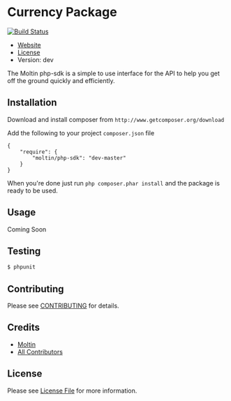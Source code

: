 # Currency Package

[![Build Status](https://secure.travis-ci.org/moltin/php-sdk.png)](http://travis-ci.org/moltin/php-sdk)

* [Website](http://molt.in)
* [License](https://github.com/moltin/php-sdk/master/LICENSE)
* Version: dev

The Moltin php-sdk is a simple to use interface for the API to help you get off the ground quickly and efficiently.

## Installation
Download and install composer from `http://www.getcomposer.org/download`

Add the following to your project `composer.json` file
```
{
    "require": {
        "moltin/php-sdk": "dev-master"
    }
}
```
When you're done just run `php composer.phar install` and the package is ready to be used.

## Usage
Coming Soon

## Testing

``` bash
$ phpunit
```

## Contributing

Please see [CONTRIBUTING](https://github.com/moltin/php-sdk/blob/master/CONTRIBUTING.md) for details.


## Credits

- [Moltin](https://github.com/moltin)
- [All Contributors](https://github.com/moltin/php-sdk/contributors)


## License

Please see [License File](https://github.com/moltin/php-sdk/blob/master/LICENSE) for more information.
